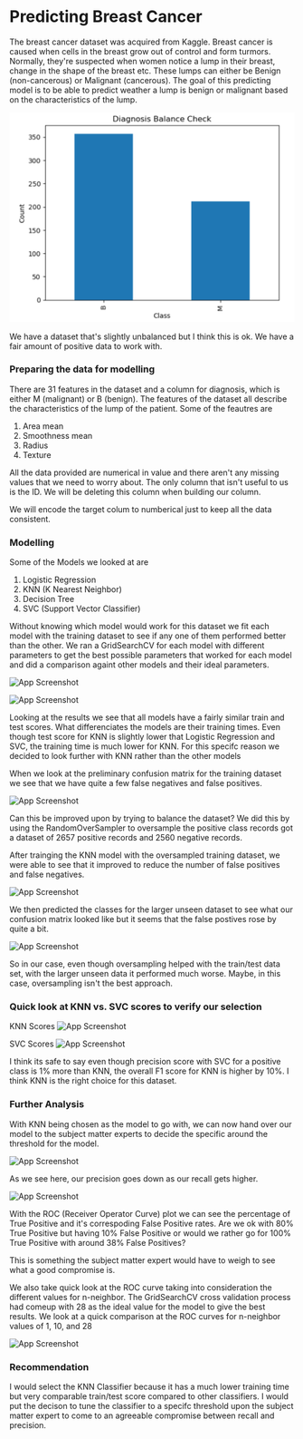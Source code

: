 # Predicting Breast Cancer

The breast cancer dataset was acquired from Kaggle.
Breast cancer is caused when cells in the breast grow out of control and form turmors. Normally, they're suspected when women notice a lump in their breast, change in the shape of the breast etc.
These lumps can either be Benign (non-cancerous) or Malignant (cancerous).
The goal of this predicting model is to be able to predict weather a lump is benign or malignant based on the characteristics of the lump.

![App Screenshot](/images/slightlyunbalanced.png)

We have a dataset that's slightly unbalanced but I think this is ok. We have a fair amount of positive data to work with.

### Preparing the data for modelling

There are 31 features in the dataset and a column for diagnosis, which is either M (malignant) or B (benign).
The features of the dataset all describe the characteristics of the lump of the patient.
Some of the feautres are

1. Area mean
2. Smoothness mean
3. Radius
4. Texture

All the data provided are numerical in value and there aren't any missing values that we need to worry about.
The only column that isn't useful to us is the ID. We will be deleting this column when building our column.

We will encode the target colum to numberical just to keep all the data consistent.

### Modelling

Some of the Models we looked at are

1. Logistic Regression
2. KNN (K Nearest Neighbor)
3. Decision Tree
4. SVC (Support Vector Classifier)

Without knowing which model would work for this dataset we fit each model with the training dataset to see if any one of them performed better than the other. We ran a GridSearchCV for each model with different parameters to get the best possible parameters that worked for each model and did a comparison againt other models and their ideal parameters.

![App Screenshot](/images/modelComparison.png)

![App Screenshot](/images/modelComparisonChart.png)

Looking at the results we see that all models have a fairly similar train and test scores. What differenciates the models are their training times. Even though test score for KNN is slightly lower that Logistic Regression and SVC, the training time is much lower for KNN.
For this specifc reason we decided to look further with KNN rather than the other models

When we look at the preliminary confusion matrix for the training dataset we see that we have quite a few false negatives and false positives.

![App Screenshot](/images/confusionTraining.png)

Can this be improved upon by trying to balance the dataset?
We did this by using the RandomOverSampler to oversample the positive class records got a dataset of 2657 positive records and 2560 negative records.

After trainging the KNN model with the oversampled training dataset, we were able to see that it improved to reduce the number of false positives and false negatives.

![App Screenshot](/images/oversampledConfusion.png)

We then predicted the classes for the larger unseen dataset to see what our confusion matrix looked like but it seems that the false postives rose by quite a bit.

![App Screenshot](/images/unseenConfusion.png)

So in our case, even though oversampling helped with the train/test data set, with the larger unseen data it performed much worse. Maybe, in this case, oversampling isn't the best approach.

### Quick look at KNN vs. SVC scores to verify our selection

KNN Scores
![App Screenshot](/images/knnScores.png)

SVC Scores
![App Screenshot](/images/svcScores.png)

I think its safe to say even though precision score with SVC for a positive class is 1% more than KNN, the overall F1 score for KNN is higher by 10%. I think KNN is the right choice for this dataset.

### Further Analysis

With KNN being chosen as the model to go with, we can now hand over our model to the subject matter experts to decide the specific around the threshold for the model.

![App Screenshot](/images/thresholdScores.png)

As we see here, our precision goes down as our recall gets higher.

![App Screenshot](/images/roc.png)

With the ROC (Receiver Operator Curve) plot we can see the percentage of True Positive and it's correspoding False Positive rates. Are we ok with 80% True Positive but having 10% False Positive or would we rather go for 100% True Positive with around 38% False Positives?

This is something the subject matter expert would have to weigh to see what a good compromise is.

We also take quick look at the ROC curve taking into consideration the different values for n-neighbor. The GridSearchCV cross validation process had comeup with 28 as the ideal value for the model to give the best results.
We look at a quick comparison at the ROC curves for n-neighbor values of 1, 10, and 28

![App Screenshot](/images/multipleRoc.png)

### Recommendation

I would select the KNN Classifier because it has a much lower training time but very comparable train/test score compared to other classifiers.
I would put the decison to tune the classifier to a specifc threshold upon the subject matter expert to come to an agreeable compromise between recall and precision.
